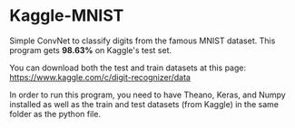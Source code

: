 # Kaggle-MNIST 
Simple ConvNet to classify digits from the famous MNIST dataset. This program gets **98.63%** on Kaggle's test set.

You can download both the test and train datasets at this page: https://www.kaggle.com/c/digit-recognizer/data

In order to run this program, you need to have Theano, Keras, and Numpy installed as well as the train and test datasets (from Kaggle) in the same folder as the python file. 
